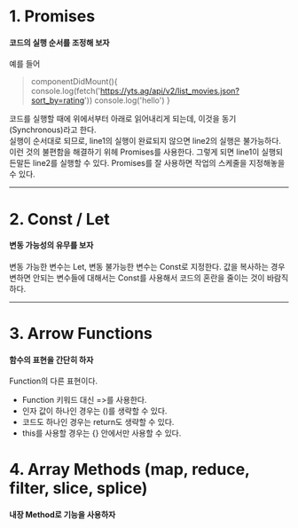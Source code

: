 # 1. Promises
#### 코드의 실행 순서를 조정해 보자
예를 들어
> componentDidMount(){ <br>
>   console.log(fetch('https://yts.ag/api/v2/list_movies.json?sort_by=rating'))
>   console.log('hello')
> }

코드를 실행할 때에 위에서부터 아래로 읽어내리게 되는데, 이것을 동기(Synchronous)라고 한다.<br>
실행이 순서대로 되므로, line1의 실행이 완료되지 않으면 line2의 실행은 불가능하다.
이런 것의 불편함을 해결하기 위헤 Promises를 사용한다. 그렇게 되면 line1이 실행되든말든 line2를 실행할 수 있다.
Promises를 잘 사용하면 작업의 스케줄을 지정해놓을 수 있다.
* * *

# 2. Const / Let
#### 변동 가능성의 유무를 보자
변동 가능한 변수는 Let, 변동 불가능한 변수는 Const로 지정한다. 
값을 복사하는 경우 변하면 안되는 변수들에 대해서는 Const를 사용해서 코드의 혼란을 줄이는 것이 바람직하다.
* * *

# 3. Arrow Functions
#### 함수의 표현을 간단히 하자
Function의 다른 표현이다. 
+ Function 키워드 대신 =>를 사용한다.
+ 인자 값이 하나인 경우는 ()를 생략할 수 있다.
+ 코드도 하나인 경우는 return도 생략할 수 있다.
+ this를 사용할 경우는 {} 안에서만 사용할 수 있다.

# 4. Array Methods (map, reduce, filter, slice, splice)
#### 내장 Method로 기능을 사용하자
**<Map>**


